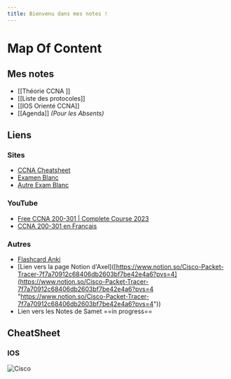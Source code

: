 ```yaml
---
title: Bienvenu dans mes notes !
---
```

# Map Of Content

## Mes notes 
- [[Théorie CCNA ]]
- [[Liste des protocoles]]
- [[IOS Orienté CCNA]]
- [[Agenda]] *(Pour les Absents)*

## Liens


### Sites
- [CCNA Cheatsheet](https://www.geeksforgeeks.org/ccna-cheatsheet/)
- [Examen Blanc](https://www.itexams.com/exam/200-301)
- [Autre Exam Blanc](https://www.certyiq.com/papers?provider=cisco&exam=200-301&page=1)

### YouTube
- [Free CCNA 200-301 | Complete Course 2023](https://www.youtube.com/watch?v=H8W9oMNSuwo&list=PLxbwE86jKRgMpuZuLBivzlM8s2Dk5lXBQ)
- [CCNA 200-301 en Français](https://www.youtube.com/watch?v=6TDjSEU9lZI&list=PLbk3pyxYxY-pn6U0yDr_IObXZD6aKs0lC)

### Autres
- [Flashcard Anki](https://ankiweb.net/shared/info/591991787)
- [Lien vers la page Notion d'Axel]([https://www.notion.so/Cisco-Packet-Tracer-7f7a70912c68406db2603bf7be42e4a6?pvs=4](https://www.notion.so/Cisco-Packet-Tracer-7f7a70912c68406db2603bf7be42e4a6?pvs=4 "https://www.notion.so/Cisco-Packet-Tracer-7f7a70912c68406db2603bf7be42e4a6?pvs=4"))
- Lien vers les Notes de Samet ==in progress==


## CheatSheet

### IOS 
![Cisco](https://www.piratemoo.com/content/images/2021/05/1_GcUr0Nay0X7JluaHJraNpQ-1.png)
